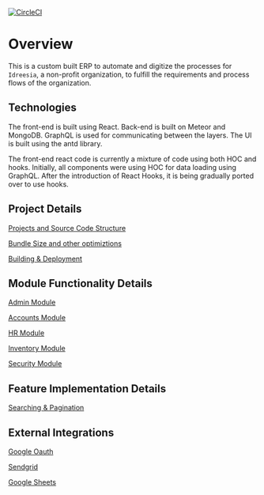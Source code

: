 [![CircleCI](https://circleci.com/gh/faysal-ahmad/idreesia-erp/tree/master.svg?style=svg)](https://circleci.com/gh/faysal-ahmad/idreesia-erp/tree/master)

# Overview
This is a custom built ERP to automate and digitize the processes for `Idreesia`, a non-profit organization, to fulfill the requirements and process flows of the organization.

## Technologies
The front-end is built using React. Back-end is built on Meteor and MongoDB. GraphQL is used for communicating between the layers. The UI is built using the antd library.

The front-end react code is currently a mixture of code using both HOC and hooks. Initially, all components were using HOC for data loading using GraphQL. After the introduction of React Hooks, it is being gradually ported over to use hooks. 

## Project Details
[Projects and Source Code Structure](./docs/code-structure)

[Bundle Size and other optimiztions](./docs/optimizations.md)

[Building & Deployment](./docs/building-and-deployment.md)

## Module Functionality Details

[Admin Module](./docs/hr-module.md)

[Accounts Module](./docs/accounts-module.md)

[HR Module](./docs/hr-module.md)

[Inventory Module](./docs/inventory-module.md)

[Security Module](./docs/security-module.md)

## Feature Implementation Details

[Searching & Pagination](./docs/searching-and-pagination.md)

## External Integrations

[Google Oauth](./docs/google-oauth.md)

[Sendgrid](./docs/sendgrid.md)

[Google Sheets](./docs/google-sheets.md)
